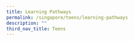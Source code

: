 ```yaml
---
title: Learning Pathways
permalink: /singapore/teens/learning-pathways
description: ""
third_nav_title: Teens
---
```



